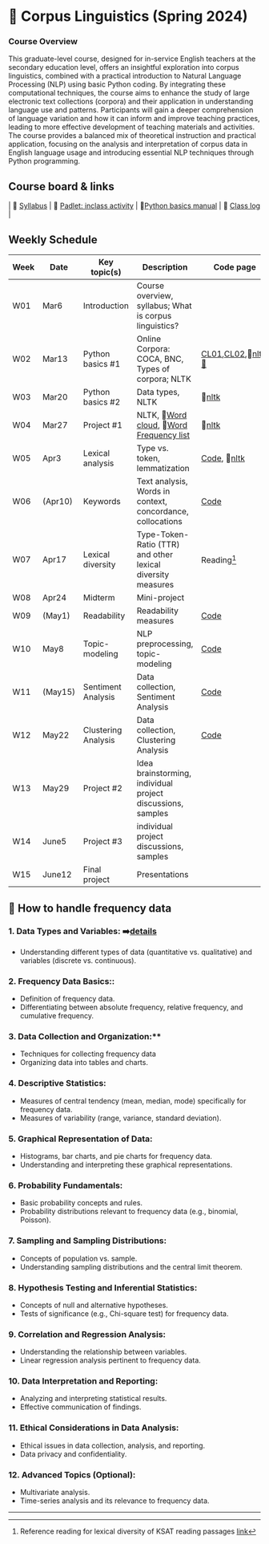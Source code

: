# 🌿 Corpus Linguistics (Spring 2024)
### Course Overview

This graduate-level course, designed for in-service English teachers at the secondary education level, offers an insightful exploration into corpus linguistics, combined with a practical introduction to Natural Language Processing (NLP) using basic Python coding. By integrating these computational techniques, the course aims to enhance the study of large electronic text collections (corpora) and their application in understanding language use and patterns. Participants will gain a deeper comprehension of language variation and how it can inform and improve teaching practices, leading to more effective development of teaching materials and activities. The course provides a balanced mix of theoretical instruction and practical application, focusing on the analysis and interpretation of corpus data in English language usage and introducing essential NLP techniques through Python programming.

## Course board & links
| 💾 [Syllabus](https://github.com/MK316/Spring2024/blob/main/Corpus/data/S24_Syllabus_Corpus_Linguistics.pdf) | 👭 [Padlet: inclass activity](https://padlet.com/mirankim316/S24Corpus) | 📗[Python basics manual](https://github.com/MK316/Coding4ET/blob/main/README.md) | 🌳 [Class log](https://github.com/MK316/Spring2024/blob/main/log-corpus.md) |

## Weekly Schedule

|Week|Date|Key topic(s)|Description|Code page|Assignments|
|--|--|--|--|--|--|
|W01|Mar6|Introduction|Course overview, syllabus; What is corpus linguistics?||[survey](https://forms.gle/xcNdf7gxZFCsxEH9A)|
|W02|Mar13|Python basics #1| Online Corpora: COCA, BNC, Types of corpora; NLTK|[CL01](https://github.com/MK316/Spring2024/blob/main/Corpus/lecture/Ch01_What%20is%20corpus%20linguistics_0313.pdf),[CL02](https://github.com/MK316/Spring2024/blob/main/Corpus/CL02.md),🔸[nltk](https://www.nltk.org/book/ch01.html),[📗](https://github.com/MK316/Coding4ET/blob/main/README.md) ||
|W03|Mar20|Python basics #2|Data types, NLTK|🔸[nltk](https://www.nltk.org/book/ch01.html)||
|W04|Mar27|Project #1| NLTK, 🔸[Word cloud](https://github.com/MK316/Spring2024/blob/main/Corpus/wordcloud.md), 🔸[Word Frequency list](https://github.com/MK316/Spring2024/blob/main/Corpus/NLP01.ipynb)|🔸[nltk](https://www.nltk.org/book/ch01.html)|[Assign01](https://github.com/MK316/Spring2024/blob/main/Corpus/assignment/assign01.md)|
|W05|Apr3|Lexical analysis|Type vs. token, lemmatization |[Code](https://github.com/MK316/Spring2024/blob/main/Corpus/TTR-and-lemmatization.ipynb), 🔸[nltk](https://www.nltk.org/book/ch01.html)||
|W06|(Apr10)|Keywords|Text analysis, Words in context, concordance, collocations|[Code](https://github.com/MK316/Spring2024/blob/main/Corpus/Words_in_context.ipynb)||
|W07|Apr17|Lexical diversity|Type-Token-Ratio (TTR) and other lexical diversity measures|Reading[^1]|[code](https://github.com/MK316/Spring2024/blob/main/Corpus/Lexical-Diversity.ipynb)|
|W08|Apr24|Midterm|Mini-project|||
|W09|(May1)|Readability|Readability measures|[Code](https://github.com/MK316/Spring2024/blob/main/Corpus/Readability.ipynb)||
|W10|May8|Topic-modeling| NLP preprocessing, topic-modeling|[Code](https://github.com/MK316/Spring2024/blob/main/Corpus/ClusterAnalysis.ipynb)||
|W11|(May15)|Sentiment Analysis|Data collection, Sentiment Analysis|[Code](https://github.com/MK316/Spring2024/blob/main/Corpus/SentimentAnalysis.ipynb)||
|W12|May22|Clustering Analysis|Data collection, Clustering Analysis|[Code](https://github.com/MK316/Spring2024/blob/main/Corpus/ClusterAnalysis.ipynb)||
|W13|May29|Project #2|Idea brainstorming, individual project discussions, samples|||
|W14|June5|Project #3|individual project discussions, samples|||
|W15|June12|Final project|Presentations|||

## 📙 How to handle frequency data

### 1. **Data Types and Variables:** ➡️[details](https://github.com/MK316/Spring2024/blob/main/Corpus/L01.md)
+ Understanding different types of data (quantitative vs. qualitative) and variables (discrete vs. continuous).
### 2. **Frequency Data Basics::**
+ Definition of frequency data.
+ Differentiating between absolute frequency, relative frequency, and cumulative frequency.

### 3. **Data Collection and Organization:****

+ Techniques for collecting frequency data
+ Organizing data into tables and charts.

### 4. **Descriptive Statistics:**

+ Measures of central tendency (mean, median, mode) specifically for frequency data.
+ Measures of variability (range, variance, standard deviation).

### 5. **Graphical Representation of Data:**
+ Histograms, bar charts, and pie charts for frequency data.
+ Understanding and interpreting these graphical representations.

### 6. **Probability Fundamentals:**
+ Basic probability concepts and rules.
+ Probability distributions relevant to frequency data (e.g., binomial, Poisson).

### 7. **Sampling and Sampling Distributions:**
+ Concepts of population vs. sample.
+ Understanding sampling distributions and the central limit theorem.

### 8. Hypothesis Testing and Inferential Statistics:
+ Concepts of null and alternative hypotheses.
+ Tests of significance (e.g., Chi-square test) for frequency data.

### 9. **Correlation and Regression Analysis:**
+ Understanding the relationship between variables.
+ Linear regression analysis pertinent to frequency data.

### 10. **Data Interpretation and Reporting:**
+ Analyzing and interpreting statistical results.
+ Effective communication of findings.

### 11. **Ethical Considerations in Data Analysis:**
+ Ethical issues in data collection, analysis, and reporting.
+ Data privacy and confidentiality.

### 12. **Advanced Topics (Optional):**

+ Multivariate analysis.
+ Time-series analysis and its relevance to frequency data.

---
[^1]: Reference reading for lexical diversity of KSAT reading passages [link](https://www.kci.go.kr/kciportal/landing/article.kci?arti_id=ART002898744#none)
